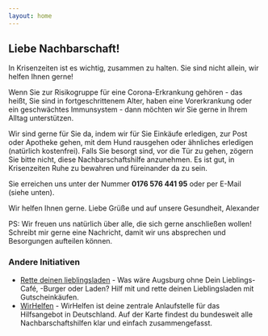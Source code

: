```yaml
---
layout: home
---
```


## Liebe Nachbarschaft!

In Krisenzeiten ist es wichtig, zusammen zu halten. Sie sind nicht allein, wir helfen Ihnen gerne!

Wenn Sie zur Risikogruppe für eine Corona-Erkrankung gehören - das heißt, Sie sind in fortgeschrittenem Alter, haben eine Vorerkrankung oder ein geschwächtes Immunsystem - dann möchten wir Sie gerne in Ihrem Alltag unterstützen.

Wir sind gerne für Sie da, indem wir für Sie Einkäufe erledigen, zur Post oder Apotheke gehen, mit dem Hund rausgehen oder ähnliches erledigen (natürlich kostenfrei). Falls Sie besorgt sind, vor die Tür zu gehen, zögern Sie bitte nicht, diese Nachbarschaftshilfe anzunehmen. Es ist gut, in Krisenzeiten Ruhe zu bewahren und füreinander da zu sein.

Sie erreichen uns unter der Nummer **0176 576 441 95** oder per E-Mail (siehe unten).

Wir helfen Ihnen gerne.
Liebe Grüße und auf unsere Gesundheit,
Alexander

PS: Wir freuen uns natürlich über alle, die sich gerne anschließen wollen! Schreibt mir gerne eine Nachricht, damit wir uns absprechen und Besorgungen aufteilen können.

### Andere Initiativen
- [Rette deinen lieblingsladen](https://www.rette-deinen-lieblingsladen.de/) - Was wäre Augsburg ohne Dein Lieblings-Café, -Burger oder Laden? Hilf mit und rette deinen Lieblingsladen mit Gutscheinkäufen.
- [WirHelfen](https://wirhelfen.eu/) - WirHelfen ist deine zentrale Anlaufstelle für das Hilfsangebot in Deutschland. Auf der Karte findest du bundesweit alle Nachbarschaftshilfen klar und einfach zusammengefasst.
